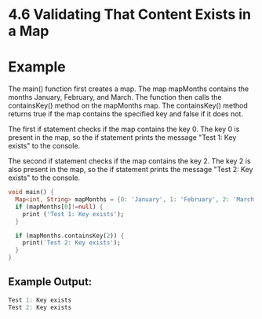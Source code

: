 # 4.6 Validating That Content Exists in a Map

# Example

The main() function first creates a map. 
The map mapMonths contains the months January, February, and March. 
The function then calls the containsKey() method on the mapMonths map. 
The containsKey() method returns true if the map contains the specified key and false if it does not.

The first if statement checks if the map contains the key 0. 
The key 0 is present in the map, so the if statement prints the message "Test 1: Key exists" to the console.

The second if statement checks if the map contains the key 2. 
The key 2 is also present in the map, so the if statement prints the message "Test 2: Key exists" to the console.


```dart
void main() {
  Map<int, String> mapMonths = {0: 'January', 1: 'February', 2: 'March'};
  if (mapMonths[0]!=null) {
    print ('Test 1: Key exists');
  }

  if (mapMonths.containsKey(2)) {
    print('Test 2: Key exists');
  }
}
```


## Example Output:

```dart
Test 1: Key exists
Test 2: Key exists
```
